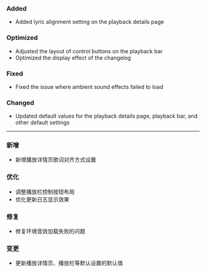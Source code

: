 ### Added

- Added lyric alignment setting on the playback details page

### Optimized

- Adjusted the layout of control buttons on the playback bar
- Optimized the display effect of the changelog

### Fixed

- Fixed the issue where ambient sound effects failed to load

### Changed

- Updated default values for the playback details page, playback bar, and other default settings

---

### 新增

- 新增播放详情页歌词对齐方式设置

### 优化

- 调整播放栏控制按钮布局
- 优化更新日志显示效果

### 修复

- 修复环境音效加载失败的问题

### 变更

- 更新播放详情页、播放栏等默认设置的默认值
